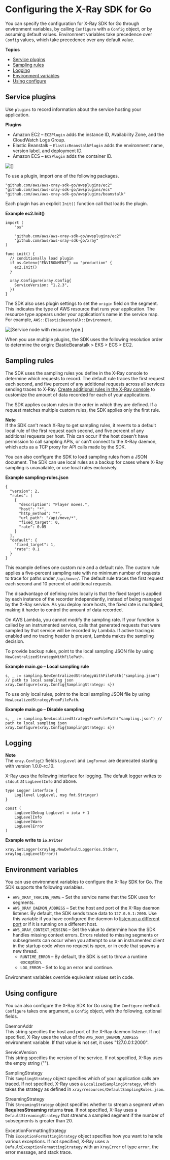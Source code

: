 # Configuring the X\-Ray SDK for Go<a name="xray-sdk-go-configuration"></a>

You can specify the configuration for X\-Ray SDK for Go through environment variables, by calling `Configure` with a `Config` object, or by assuming default values\. Environment variables take precedence over `Config` values, which take precedence over any default value\.

**Topics**
+ [Service plugins](#xray-sdk-go-configuration-plugins)
+ [Sampling rules](#xray-sdk-go-configuration-sampling)
+ [Logging](#xray-sdk-go-configuration-logging)
+ [Environment variables](#xray-sdk-go-configuration-envvars)
+ [Using configure](#xray-sdk-go-configuration-configure)

## Service plugins<a name="xray-sdk-go-configuration-plugins"></a>

Use `plugins` to record information about the service hosting your application\.

**Plugins**
+ Amazon EC2 – `EC2Plugin` adds the instance ID, Availability Zone, and the CloudWatch Logs Group\.
+ Elastic Beanstalk – `ElasticBeanstalkPlugin` adds the environment name, version label, and deployment ID\.
+ Amazon ECS – `ECSPlugin` adds the container ID\.

![\[\]](http://docs.aws.amazon.com/xray/latest/devguide/images/scorekeep-PUTrules-segment-resources-go.png)

To use a plugin, import one of the following packages\.

```
"github.com/aws/aws-xray-sdk-go/awsplugins/ec2"
"github.com/aws/aws-xray-sdk-go/awsplugins/ecs"
"github.com/aws/aws-xray-sdk-go/awsplugins/beanstalk"
```

Each plugin has an explicit `Init()` function call that loads the plugin\.

**Example ec2\.Init\(\)**  

```
import (
	"os"

	"github.com/aws/aws-xray-sdk-go/awsplugins/ec2"
	"github.com/aws/aws-xray-sdk-go/xray"
)

func init() {
  // conditionally load plugin
  if os.Getenv("ENVIRONMENT") == "production" {
    ec2.Init()
  }

  xray.Configure(xray.Config{
    ServiceVersion: "1.2.3",
  })
}
```

The SDK also uses plugin settings to set the `origin` field on the segment\. This indicates the type of AWS resource that runs your application\. The resource type appears under your application's name in the service map\. For example, `AWS::ElasticBeanstalk::Environment`\.

![\[Service node with resource type.\]](http://docs.aws.amazon.com/xray/latest/devguide/images/scorekeep-servicemap-rootnode.png)

When you use multiple plugins, the SDK uses the following resolution order to determine the origin: ElasticBeanstalk > EKS > ECS > EC2\.

## Sampling rules<a name="xray-sdk-go-configuration-sampling"></a>

The SDK uses the sampling rules you define in the X\-Ray console to determine which requests to record\. The default rule traces the first request each second, and five percent of any additional requests across all services sending traces to X\-Ray\. [Create additional rules in the X\-Ray console](xray-console-sampling.md) to customize the amount of data recorded for each of your applications\.

The SDK applies custom rules in the order in which they are defined\. If a request matches multiple custom rules, the SDK applies only the first rule\.

**Note**  
If the SDK can't reach X\-Ray to get sampling rules, it reverts to a default local rule of the first request each second, and five percent of any additional requests per host\. This can occur if the host doesn't have permission to call sampling APIs, or can't connect to the X\-Ray daemon, which acts as a TCP proxy for API calls made by the SDK\.

You can also configure the SDK to load sampling rules from a JSON document\. The SDK can use local rules as a backup for cases where X\-Ray sampling is unavailable, or use local rules exclusively\.

**Example sampling\-rules\.json**  

```
{
  "version": 2,
  "rules": [
    {
      "description": "Player moves.",
      "host": "*",
      "http_method": "*",
      "url_path": "/api/move/*",
      "fixed_target": 0,
      "rate": 0.05
    }
  ],
  "default": {
    "fixed_target": 1,
    "rate": 0.1
  }
}
```

This example defines one custom rule and a default rule\. The custom rule applies a five\-percent sampling rate with no minimum number of requests to trace for paths under `/api/move/`\. The default rule traces the first request each second and 10 percent of additional requests\.

The disadvantage of defining rules locally is that the fixed target is applied by each instance of the recorder independently, instead of being managed by the X\-Ray service\. As you deploy more hosts, the fixed rate is multiplied, making it harder to control the amount of data recorded\.

On AWS Lambda, you cannot modify the sampling rate\. If your function is called by an instrumented service, calls that generated requests that were sampled by that service will be recorded by Lambda\. If active tracing is enabled and no tracing header is present, Lambda makes the sampling decision\.

To provide backup rules, point to the local sampling JSON file by using `NewCentralizedStrategyWithFilePath`\.

**Example main\.go – Local sampling rule**  

```
s, _ := sampling.NewCentralizedStrategyWithFilePath("sampling.json") // path to local sampling json
xray.Configure(xray.Config{SamplingStrategy: s})
```

To use only local rules, point to the local sampling JSON file by using `NewLocalizedStrategyFromFilePath`\.

**Example main\.go – Disable sampling**  

```
s, _ := sampling.NewLocalizedStrategyFromFilePath("sampling.json") // path to local sampling json
xray.Configure(xray.Config{SamplingStrategy: s})
```

## Logging<a name="xray-sdk-go-configuration-logging"></a>

**Note**  
The `xray.Config{}` fields `LogLevel` and `LogFormat` are deprecated starting with version 1\.0\.0\-rc\.10\.

X\-Ray uses the following interface for logging\. The default logger writes to `stdout` at `LogLevelInfo` and above\.

```
type Logger interface {
	Log(level LogLevel, msg fmt.Stringer)
}

const (
	LogLevelDebug LogLevel = iota + 1
	LogLevelInfo
	LogLevelWarn
	LogLevelError
)
```

**Example write to `io.Writer`**  

```
xray.SetLogger(xraylog.NewDefaultLogger(os.Stderr, xraylog.LogLevelError))
```

## Environment variables<a name="xray-sdk-go-configuration-envvars"></a>

You can use environment variables to configure the X\-Ray SDK for Go\. The SDK supports the following variables\.
+ `AWS_XRAY_TRACING_NAME` – Set the service name that the SDK uses for segments\.
+ `AWS_XRAY_DAEMON_ADDRESS` – Set the host and port of the X\-Ray daemon listener\. By default, the SDK sends trace data to `127.0.0.1:2000`\. Use this variable if you have configured the daemon to [listen on a different port](xray-daemon-configuration.md) or if it is running on a different host\.
+ `AWS_XRAY_CONTEXT_MISSING` – Set the value to determine how the SDK handles missing context errors\. Errors related to missing segments or subsegments can occur when you attempt to use an instrumented client in the startup code when no request is open, or in code that spawns a new thread\. 
  + `RUNTIME_ERROR` – By default, the SDK is set to throw a runtime exception\.
  + `LOG_ERROR` – Set to log an error and continue\.

Environment variables override equivalent values set in code\.

## Using configure<a name="xray-sdk-go-configuration-configure"></a>

You can also configure the X\-Ray SDK for Go using the `Configure` method\. `Configure` takes one argument, a `Config` object, with the following, optional fields\.

DaemonAddr  
This string specifies the host and port of the X\-Ray daemon listener\. If not specified, X\-Ray uses the value of the `AWS_XRAY_DAEMON_ADDRESS` environment variable\. If that value is not set, it uses "127\.0\.0\.1:2000"\.

ServiceVersion  
This string specifies the version of the service\. If not specified, X\-Ray uses the empty string \(""\)\.

SamplingStrategy  
This `SamplingStrategy` object specifies which of your application calls are traced\. If not specified, X\-Ray uses a `LocalizedSamplingStrategy`, which takes the strategy as defined in `xray/resources/DefaultSamplingRules.json`\.

StreamingStrategy  
This `StreamingStrategy` object specifies whether to stream a segment when **RequiresStreaming** returns **true**\. If not specified, X\-Ray uses a `DefaultStreamingStrategy` that streams a sampled segment if the number of subsegments is greater than 20\.

ExceptionFormattingStrategy  
This `ExceptionFormattingStrategy` object specifies how you want to handle various exceptions\. If not specified, X\-Ray uses a `DefaultExceptionFormattingStrategy` with an `XrayError` of type `error`, the error message, and stack trace\.